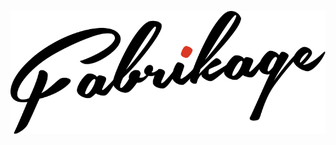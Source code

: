 <p align="center"><picture>
  <source media="(prefers-color-scheme: dark)" srcset="../logo-alt.svg">
  <img alt="Fabrikage logo" src="../logo.svg">
</picture></p>